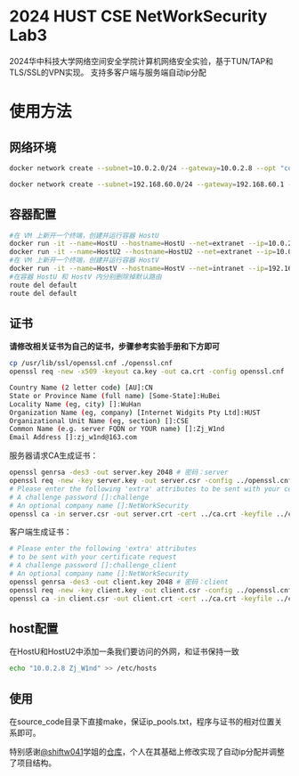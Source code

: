 <!-- 原本的路径，是运行时的ip_pools.txt，源代码，makefile和程序都在一起的。这里提交时分开了，注意以下的部分：
* makefile编译后生成的程序仍然在当前目录下，同时会将整个vpn目录拷贝至docker容器
* 源码中证书的路径是../certification
* 源码中ip_pools.txt是相对路径 -->
# 2024 HUST CSE NetWorkSecurity Lab3
2024华中科技大学网络空间安全学院计算机网络安全实验，基于TUN/TAP和TLS/SSL的VPN实现。
支持多客户端与服务端自动ip分配

# 使用方法
## 网络环境
```bash
docker network create --subnet=10.0.2.0/24 --gateway=10.0.2.8 --opt "com.docker.network.bridge.name"="docker1" extranet

docker network create --subnet=192.168.60.0/24 --gateway=192.168.60.1 --opt "com.docker.network.bridge.name"="docker2" intranet
```
## 容器配置
```bash
#在 VM 上新开一个终端，创建并运行容器 HostU
docker run -it --name=HostU --hostname=HostU --net=extranet --ip=10.0.2.7 --privileged "seedubuntu" /bin/bash
docker run -it --name=HostU2 --hostname=HostU2 --net=extranet --ip=10.0.2.6 --privileged "seedubuntu" /bin/bash
#在 VM 上新开一个终端，创建并运行容器 HostV
docker run -it --name=HostV --hostname=HostV --net=intranet --ip=192.168.60.101 --privileged "seedubuntu" /bin/bash
#在容器 HostU 和 HostV 内分别删除掉默认路由
route del default
route del default
```
## 证书
**请修改相关证书为自己的证书，步骤参考实验手册和下方即可**
```bash
cp /usr/lib/ssl/openssl.cnf ./openssl.cnf
openssl req -new -x509 -keyout ca.key -out ca.crt -config openssl.cnf

Country Name (2 letter code) [AU]:CN
State or Province Name (full name) [Some-State]:HuBei
Locality Name (eg, city) []:WuHan
Organization Name (eg, company) [Internet Widgits Pty Ltd]:HUST
Organizational Unit Name (eg, section) []:CSE
Common Name (e.g. server FQDN or YOUR name) []:Zj_W1nd
Email Address []:zj_w1nd@163.com
```
服务器请求CA生成证书：
```bash
openssl genrsa -des3 -out server.key 2048 # 密码：server
openssl req -new -key server.key -out server.csr -config ../openssl.cnf
# Please enter the following 'extra' attributes to be sent with your certificate request
# A challenge password []:challenge
# An optional company name []:NetWorkSecurity
openssl ca -in server.csr -out server.crt -cert ../ca.crt -keyfile ../ca.key -config ../openssl.cnf
```
客户端生成证书：
```bash
# Please enter the following 'extra' attributes
# to be sent with your certificate request
# A challenge password []:challenge_client
# An optional company name []:NetWorkSecurity
openssl genrsa -des3 -out client.key 2048 # 密码：client
openssl req -new -key client.key -out client.csr -config ../openssl.cnf
openssl ca -in client.csr -out client.crt -cert ../ca.crt -keyfile ../ca.key -config ../openssl.cnf
```
## host配置
在HostU和HostU2中添加一条我们要访问的外网，和证书保持一致
```bash
echo "10.0.2.8 Zj_W1nd" >> /etc/hosts
```
## 使用
在source_code目录下直接make，保证ip_pools.txt，程序与证书的相对位置关系即可。

特别感谢[@shiftw041](https://github.com/shiftw041)学姐的[仓库](https://github.com/shiftw041/NetworkSecurity/tree/main/lab/%E5%AE%9E%E9%AA%8C%E4%B8%89)，个人在其基础上修改实现了自动ip分配并调整了项目结构。